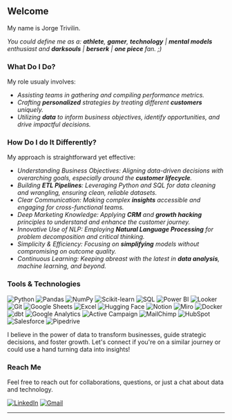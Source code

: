 ## Welcome

My name is Jorge Trivilin. 

*You could define me as a: **athlete**, **gamer**, **technology** | **mental models** enthusiast and **darksouls** | **berserk** | **one piece** fan. ;)*

### What Do I Do?

My role usualy involves:
- *Assisting teams in gathering and compiling performance *metrics*.*
- *Crafting **personalized** strategies by treating different **customers** uniquely.*
- *Utilizing **data** to inform business objectives, identify opportunities, and drive impactful decisions.*

### How Do I do It Differently?

My approach is straightforward yet effective:

- *Understanding Business Objectives: Aligning data-driven decisions with overarching goals, especially around the **customer lifecycle**.*
- *Building **ETL Pipelines**: Leveraging Python and SQL for data cleaning and wrangling, ensuring clean, reliable datasets.*
- *Clear Communication: Making complex **insights** accessible and engaging for cross-functional teams.*
- *Deep Marketing Knowledge: Applying **CRM** and **growth hacking** principles to understand and enhance the customer journey.*
- *Innovative Use of NLP: Employing **Natural Language Processing** for problem decomposition and critical thinking.*
- *Simplicity & Efficiency: Focusing on **simplifying** models without compromising on outcome quality.*
- *Continuous Learning: Keeping abreast with the latest in **data analysis**, machine learning, and beyond.*

### Tools & Technologies

![Python](https://img.shields.io/badge/Python-3776AB?style=for-the-badge&logo=python&logoColor=white)
![Pandas](https://img.shields.io/badge/Pandas-150458?style=for-the-badge&logo=pandas&logoColor=white)
![NumPy](https://img.shields.io/badge/NumPy-013243?style=for-the-badge&logo=numpy&logoColor=white)
![Scikit-learn](https://img.shields.io/badge/Scikit--learn-F7931E?style=for-the-badge&logo=scikit-learn&logoColor=white)
![SQL](https://img.shields.io/badge/SQL-4479A1?style=for-the-badge&logo=postgresql&logoColor=white)
![Power BI](https://img.shields.io/badge/Power%20BI-F2C811?style=for-the-badge&logo=power-bi&logoColor=black)
![Looker](https://img.shields.io/badge/Looker-4285F4?style=for-the-badge&logo=looker&logoColor=white)
![Git](https://img.shields.io/badge/Git-F05032?style=for-the-badge&logo=git&logoColor=white)
![Google Sheets](https://img.shields.io/badge/Google%20Sheets-34A853?style=for-the-badge&logo=google-sheets&logoColor=white)
![Excel](https://img.shields.io/badge/Excel-217346?style=for-the-badge&logo=microsoft-excel&logoColor=white)
![Hugging Face](https://img.shields.io/badge/Hugging_Face-F9A03C?style=for-the-badge&logo=huggingface&logoColor=white)
![Notion](https://img.shields.io/badge/Notion-000000?style=for-the-badge&logo=notion&logoColor=white)
![Miro](https://img.shields.io/badge/Miro-050038?style=for-the-badge&logo=miro&logoColor=white)
![Docker](https://img.shields.io/badge/Docker-2496ED?style=for-the-badge&logo=docker&logoColor=white)
![dbt](https://img.shields.io/badge/dbt-FF694B?style=for-the-badge&logo=dbt&logoColor=white)
![Google Analytics](https://img.shields.io/badge/Google_Analytics-E37400?style=for-the-badge&logo=google-analytics&logoColor=white)
![Active Campaign](https://img.shields.io/badge/Active_Campaign-3A7BD5?style=for-the-badge&logo=activecampaign&logoColor=white)
![MailChimp](https://img.shields.io/badge/MailChimp-FFE01B?style=for-the-badge&logo=mailchimp&logoColor=black)
![HubSpot](https://img.shields.io/badge/HubSpot-FF7A59?style=for-the-badge&logo=hubspot&logoColor=white)
![Salesforce](https://img.shields.io/badge/Salesforce_Marketing_Cloud-00A1E0?style=for-the-badge&logo=salesforce&logoColor=white)
![Pipedrive](https://img.shields.io/badge/Pipedrive-3C3C3B?style=for-the-badge&logo=pipedrive&logoColor=white)

I believe in the power of data to transform businesses, guide strategic decisions, and foster growth. Let's connect if you're on a similar journey or could use a hand turning data into insights!

### Reach Me

Feel free to reach out for collaborations, questions, or just a chat about data and technology.

[![LinkedIn](https://img.shields.io/badge/LinkedIn-0077B5?style=for-the-badge&logo=linkedin&logoColor=white)](https://www.linkedin.com/in/jorgetrivilin)
[![Gmail](https://img.shields.io/badge/Gmail-D14836?style=for-the-badge&logo=gmail&logoColor=white)](mailto:jorgetrivilin@gmail.com)

---
